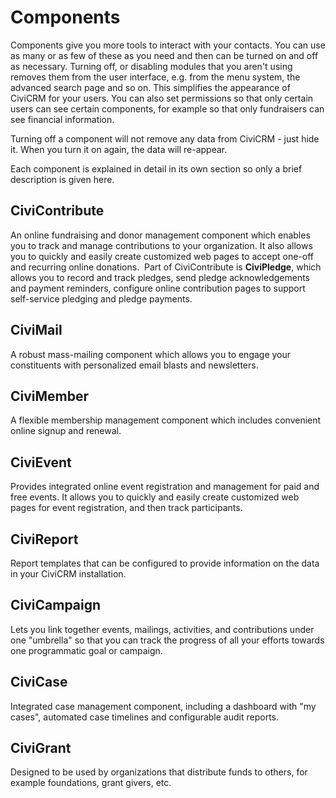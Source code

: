 # Components

Components give you more tools to interact with your contacts. You can
use as many or as few of these as you need and then can be turned on and
off as necessary. Turning off, or disabling modules that you aren't
using removes them from the user interface, e.g. from the menu system,
the advanced search page and so on. This simplifies the appearance of
CiviCRM for your users. You can also set permissions so that only
certain users can see certain components, for example so that only
fundraisers can see financial information. 

Turning off a component will not remove any data from CiviCRM - just
hide it. When you turn it on again, the data will re-appear.

Each component is explained in detail in its own section so only a brief
description is given here.

## CiviContribute

An online fundraising and donor management component which enables you
to track and manage contributions to your organization. It also allows
you to quickly and easily create customized web pages to accept one-off
and recurring online donations.  Part of CiviContribute is
**CiviPledge**, which allows you to record and track pledges, send
pledge acknowledgements and payment reminders, configure online
contribution pages to support self-service pledging and pledge payments.

## CiviMail

A robust mass-mailing component which allows you to engage your
constituents with personalized email blasts and newsletters.

## CiviMember

A flexible membership management component which includes convenient
online signup and renewal.

## CiviEvent

Provides integrated online event registration and management for paid
and free events. It allows you to quickly and easily create customized
web pages for event registration, and then track participants.

## CiviReport

Report templates that can be configured to provide information on the
data in your CiviCRM installation. 

## CiviCampaign

Lets you link together events, mailings, activities, and contributions
under one "umbrella" so that you can track the progress of all your
efforts towards one programmatic goal or campaign.

## CiviCase

Integrated case management component, including a dashboard with "my
cases", automated case timelines and configurable audit reports.

## CiviGrant

Designed to be used by organizations that distribute funds to others,
for example foundations, grant givers, etc.




